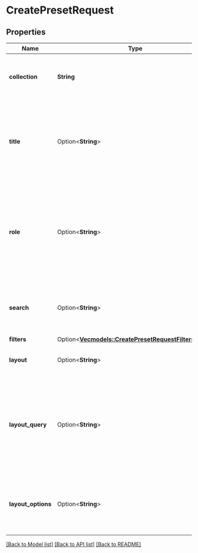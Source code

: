 # CreatePresetRequest

## Properties

Name | Type | Description | Notes
------------ | ------------- | ------------- | -------------
**collection** | **String** | What collection this collection preset is used for. | 
**title** | Option<**String**> | Name for the bookmark. If this is set, the collection preset will be considered to be a bookmark. | [optional]
**role** | Option<**String**> | The unique identifier of a role in the platform. If user is null, this will be used to apply the collection preset or bookmark for all users in the role. | [optional]
**search** | Option<**String**> | What the user searched for in search/filter in the header bar. | [optional]
**filters** | Option<[**Vec<models::CreatePresetRequestFiltersInner>**](createPreset_request_filters_inner.md)> |  | [optional]
**layout** | Option<**String**> | Name of the view type that is used. | [optional]
**layout_query** | Option<**String**> | Layout query that's saved per layout type. Controls what data is fetched on load. These follow the same format as the JS SDK parameters. | [optional]
**layout_options** | Option<**String**> | Options of the views. The properties in here are controlled by the layout. | [optional]

[[Back to Model list]](../README.md#documentation-for-models) [[Back to API list]](../README.md#documentation-for-api-endpoints) [[Back to README]](../README.md)


